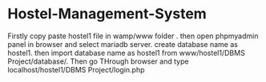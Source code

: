 # Hostel-Management-System

Firstly copy paste hostel1 file in wamp/www folder .
then open phpmyadmin panel in browser and select mariadb server.
create database name as hostel1.
then import database name as hostel1 from www/hostel1/DBMS Project/database/.
Then go THrough browser and type localhost/hostel1/DBMS Project/login.php
